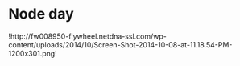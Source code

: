 <h1> Node day </h1>
!http://fw008950-flywheel.netdna-ssl.com/wp-content/uploads/2014/10/Screen-Shot-2014-10-08-at-11.18.54-PM-1200x301.png!

